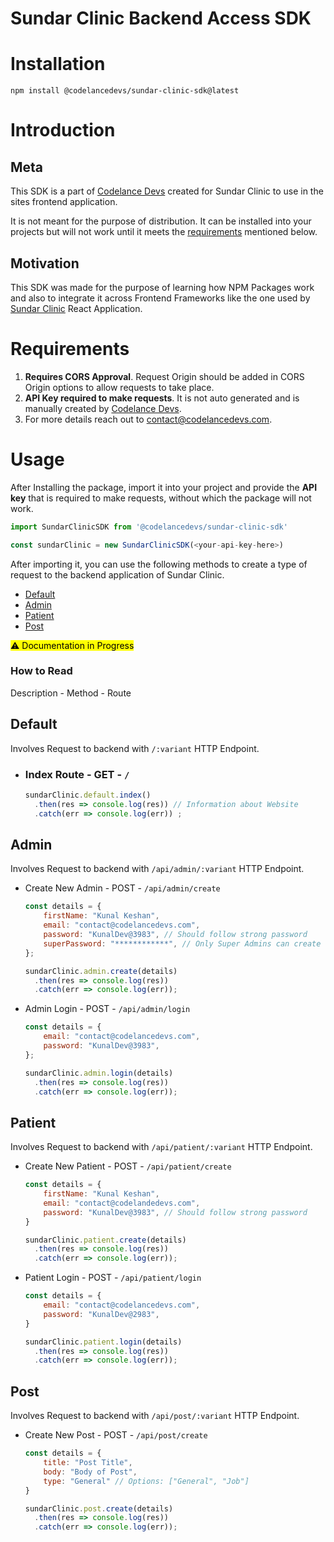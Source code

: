 # Sundar Clinic Backend Access SDK

# Installation 

`npm install @codelancedevs/sundar-clinic-sdk@latest`
# Introduction 

## Meta

This SDK is a part of [Codelance Devs](https://github.com/codelancedevs) created for Sundar Clinic to use in the sites frontend application.

It is not meant for the purpose of distribution. It can be installed into your projects but will not work until it meets the [requirements](#requirements) mentioned below.

## Motivation

This SDK was made for the purpose of learning how NPM Packages work and also to integrate it across Frontend Frameworks like the one used by [Sundar Clinic](https://sundar-clinic.netlify.app) React Application.
# Requirements

1. **Requires CORS Approval**. Request Origin should be added in CORS Origin options to allow requests to take place. 
2. **API Key required to make requests**. It is not auto generated and is manually created by [Codelance Devs](https://github.com/codelancedevs).
3. For more details reach out to [contact@codelancedevs.com](mailto:contact@codelancedevs.com). 

# Usage

After Installing the package, import it into your project and provide the **API key** that is required to make requests, without which the package will not work.

```javascript
import SundarClinicSDK from '@codelancedevs/sundar-clinic-sdk'

const sundarClinic = new SundarClinicSDK(<your-api-key-here>)
```

After importing it, you can use the following methods to create a type of request to the backend application of Sundar Clinic. 

- [Default](#default)
- [Admin](#admin)
- [Patient](#patient)
- [Post](#post)

<mark>⚠️ Documentation in Progress</mark>

### How to Read

Description - Method - Route
## Default

Involves Request to backend with `/:variant` HTTP Endpoint.

- ### Index Route - GET - `/` 
  ```javascript
  sundarClinic.default.index()
    .then(res => console.log(res)) // Information about Website
    .catch(err => console.log(err)) ;
  ```
## Admin

Involves Request to backend with `/api/admin/:variant` HTTP Endpoint.

- Create New Admin - POST - `/api/admin/create`
  ```javascript
  const details = {
      firstName: "Kunal Keshan",
      email: "contact@codelancedevs.com",
      password: "KunalDev@3983", // Should follow strong password
      superPassword: "************", // Only Super Admins can create new admins
  };

  sundarClinic.admin.create(details)
    .then(res => console.log(res))
    .catch(err => console.log(err));
  ```

- Admin Login - POST - `/api/admin/login`
  ```javascript
  const details = {
      email: "contact@codelancedevs.com",
      password: "KunalDev@3983",
  };

  sundarClinic.admin.login(details)
    .then(res => console.log(res))
    .catch(err => console.log(err));
  ```

## Patient

Involves Request to backend with `/api/patient/:variant` HTTP Endpoint.

- Create New Patient - POST - `/api/patient/create`
  ```javascript
  const details = {
      firstName: "Kunal Keshan",
      email: "contact@codelandedevs.com",
      password: "KunalDev@3983", // Should follow strong password
  }

  sundarClinic.patient.create(details)
    .then(res => console.log(res))
    .catch(err => console.log(err));
  ```
- Patient Login - POST - `/api/patient/login`
  ```javascript
  const details = {
      email: "contact@codelancedevs.com",
      password: "KunalDev@2983",
  }

  sundarClinic.patient.login(details)
    .then(res => console.log(res))
    .catch(err => console.log(err));
  ```
## Post

Involves Request to backend with `/api/post/:variant` HTTP Endpoint.

- Create New Post - POST - `/api/post/create`
  ```javascript
  const details = {
      title: "Post Title",
      body: "Body of Post",
      type: "General" // Options: ["General", "Job"]
  }

  sundarClinic.post.create(details)
    .then(res => console.log(res))
    .catch(err => console.log(err));
  ```

